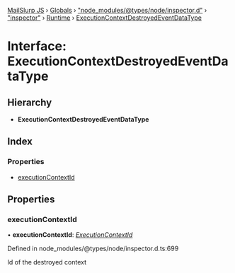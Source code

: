 [MailSlurp JS](../README.md) › [Globals](../globals.md) › ["node_modules/@types/node/inspector.d"](../modules/_node_modules__types_node_inspector_d_.md) › ["inspector"](../modules/_node_modules__types_node_inspector_d_._inspector_.md) › [Runtime](../modules/_node_modules__types_node_inspector_d_._inspector_.runtime.md) › [ExecutionContextDestroyedEventDataType](_node_modules__types_node_inspector_d_._inspector_.runtime.executioncontextdestroyedeventdatatype.md)

# Interface: ExecutionContextDestroyedEventDataType

## Hierarchy

* **ExecutionContextDestroyedEventDataType**

## Index

### Properties

* [executionContextId](_node_modules__types_node_inspector_d_._inspector_.runtime.executioncontextdestroyedeventdatatype.md#executioncontextid)

## Properties

###  executionContextId

• **executionContextId**: *[ExecutionContextId](../modules/_node_modules__types_node_inspector_d_._inspector_.runtime.md#executioncontextid)*

Defined in node_modules/@types/node/inspector.d.ts:699

Id of the destroyed context
